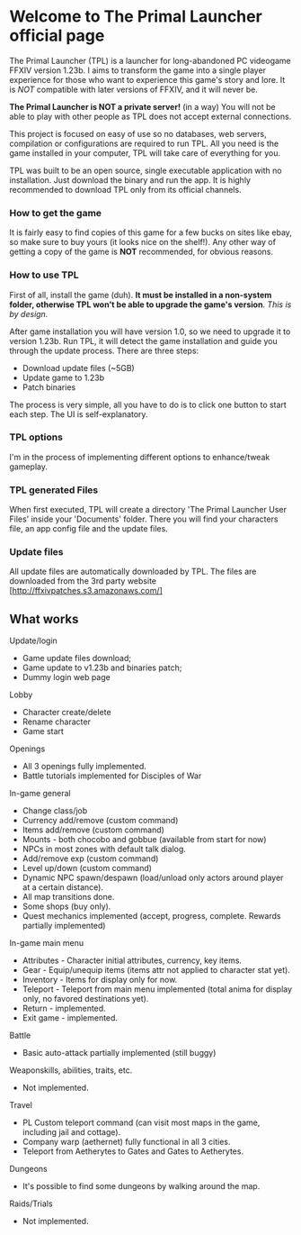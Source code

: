 Welcome to The Primal Launcher official page
============================================

The Primal Launcher (TPL) is a launcher for long-abandoned PC videogame FFXIV version 1.23b. I aims to transform the game into a single player experience for those who want to experience this game's story and lore. It is *NOT* compatible with later versions of FFXIV, and it will never be.

**The Primal Launcher is NOT a private server!** (in a way) 
You will not be able to play with other people as TPL does not accept external connections.

This project is focused on easy of use so no databases, web servers, compilation or configurations are required to run TPL. All you need is the game installed in your computer, TPL will take care of everything for you.

TPL was built to be an open source, single executable application with no installation. Just download the binary and run the app. 
It is highly recommended to download TPL only from its official channels.

### How to get the game
It is fairly easy to find copies of this game for a few bucks on sites like ebay, so make sure to buy yours (it looks nice on the shelf!). Any other way of getting a copy of the game is **NOT** recommended, for obvious reasons.

### How to use TPL
First of all, install the game (duh). **It must be installed in a non-system folder, otherwise TPL won't be able to upgrade the game's version**. *This is by design.*

After game installation you will have version 1.0, so we need to upgrade it to version 1.23b. Run TPL, it will detect the game installation and guide you through the update process. There are three steps:
- Download update files (~5GB)
- Update game to 1.23b
- Patch binaries

The process is very simple, all you have to do is to click one button to start each step. The UI is self-explanatory.

### TPL options
I'm in the process of implementing different options to enhance/tweak gameplay.

### TPL generated Files
When first executed, TPL will create a directory 'The Primal Launcher User Files' inside your 'Documents' folder. 
There you will find your characters file, an app config file and the update files.

### Update files
All update files are automatically downloaded by TPL. The files are downloaded from the 3rd party website [http://ffxivpatches.s3.amazonaws.com/]

## What works

Update/login
- Game update files download;
- Game update to v1.23b and binaries patch;
- Dummy login web page

Lobby
- Character create/delete
- Rename character
- Game start

Openings
- All 3 openings fully implemented.
- Battle tutorials implemented for Disciples of War

In-game general
- Change class/job
- Currency add/remove (custom command)
- Items add/remove (custom command)
- Mounts - both chocobo and gobbue (available from start for now)
- NPCs in most zones with default talk dialog.
- Add/remove exp (custom command)
- Level up/down (custom command)
- Dynamic NPC spawn/despawn (load/unload only actors around player at a certain distance).
- All map transitions done.
- Some shops (buy only).
- Quest mechanics implemented (accept, progress, complete. Rewards partially implemented) 

In-game main menu
- Attributes - Character initial attributes, currency, key items.
- Gear - Equip/unequip items (items attr not applied to character stat yet).
- Inventory - Items for display only for now.
- Teleport - Teleport from main menu implemented (total anima for display only, no favored destinations yet).
- Return - implemented.
- Exit game - implemented.

Battle
- Basic auto-attack partially implemented (still buggy)

Weaponskills, abilities, traits, etc.
- Not implemented.

Travel
- PL Custom teleport command (can visit most maps in the game, including jail and cottage).
- Company warp (aethernet) fully functional in all 3 cities.
- Teleport from Aetherytes to Gates and Gates to Aetherytes.

Dungeons
- It's possible to find some dungeons by walking around the map.

Raids/Trials
- Not implemented.



